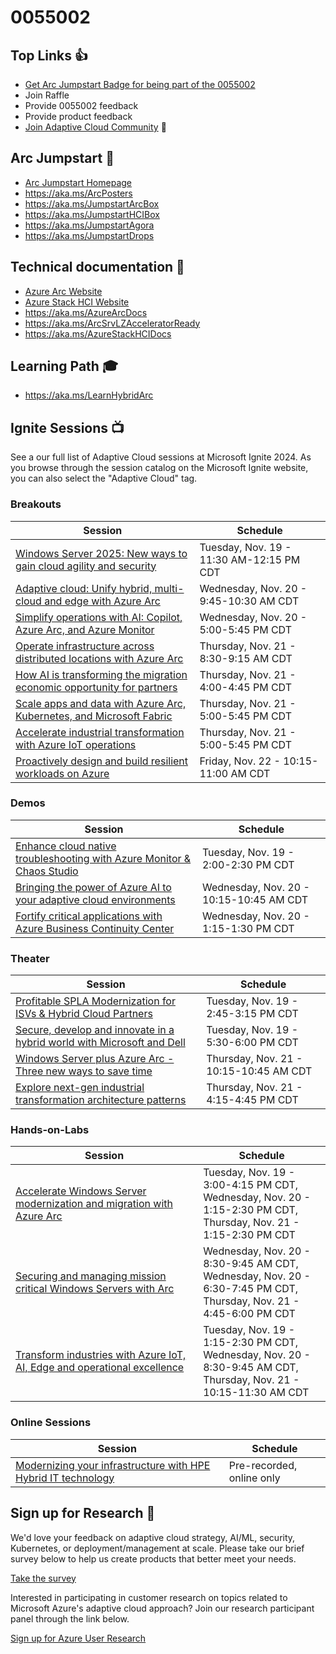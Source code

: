 # 0055002

## Top Links 👍
- [Get Arc Jumpstart Badge for being part of the 0055002](https://aka.ms/preday-badge)
- Join Raffle
- Provide 0055002 feedback
- Provide product feedback 
- [Join Adaptive Cloud Community](https://aka.ms/adaptivecloudcommunity) 👑


## Arc Jumpstart 🔋
- [Arc Jumpstart Homepage](https://aka.ms/AzureArcJumpstart)
- https://aka.ms/ArcPosters ​
- https://aka.ms/JumpstartArcBox ​ 
- https://aka.ms/JumpstartHCIBox ​ 
- https://aka.ms/JumpstartAgora
- https://aka.ms/JumpstartDrops ​

## Technical documentation 📄
- [Azure Arc Website](https://aka.ms/arc)
- [Azure Stack HCI Website](https://aka.ms/AzureStackHCI)
- https://aka.ms/AzureArcDocs
- https://aka.ms/ArcSrvLZAcceleratorReady
- https://aka.ms/AzureStackHCIDocs

## Learning Path 🎓
- https://aka.ms/LearnHybridArc

## Ignite Sessions 📺

See a our full list of Adaptive Cloud sessions at Microsoft Ignite 2024. As you browse through the session catalog on the Microsoft Ignite website, you can also select the "Adaptive Cloud" tag. 

### Breakouts

| **Session**                                                           | **Schedule**                             |
|------------------------------------------------------------------------|------------------------------------------|
| [Windows Server 2025: New ways to gain cloud agility and security](https://ignite.microsoft.com/sessions/BRK238?source=sessions)       | Tuesday, Nov. 19 - 11:30 AM-12:15 PM CDT |
| [Adaptive cloud: Unify hybrid, multi-cloud and edge with Azure Arc](https://ignite.microsoft.com/sessions/BRK235?source=sessions)      | Wednesday, Nov. 20 - 9:45-10:30 AM CDT   |
| [Simplify operations with AI: Copilot, Azure Arc, and Azure Monitor](https://ignite.microsoft.com/sessions/BRK219?source=sessions)     | Wednesday, Nov. 20 - 5:00-5:45 PM CDT    |
| [Operate infrastructure across distributed locations with Azure Arc](https://ignite.microsoft.com/sessions/BRK214?source=sessions)     | Thursday, Nov. 21 - 8:30-9:15 AM CDT     |
| [How AI is transforming the migration economic opportunity for partners](https://ignite.microsoft.com/sessions/BRK247?source=sessions) | Thursday, Nov. 21 - 4:00-4:45 PM CDT     |
| [Scale apps and data with Azure Arc, Kubernetes, and Microsoft Fabric](https://ignite.microsoft.com/sessions/BRK215?source=sessions)   | Thursday, Nov. 21 - 5:00-5:45 PM CDT     |
| [Accelerate industrial transformation with Azure IoT operations](https://ignite.microsoft.com/sessions/BRK262?source=sessions)         | Thursday, Nov. 21 - 5:00-5:45 PM CDT     |
| [Proactively design and build resilient workloads on Azure](https://ignite.microsoft.com/sessions/BRK241?source=sessions)              | Friday, Nov. 22 - 10:15-11:00 AM CDT     |

### Demos

| **Session**                                                            | **Schedule**                            |
|------------------------------------------------------------------------|-----------------------------------------|
| [Enhance cloud native troubleshooting with Azure Monitor & Chaos Studio](https://ignite.microsoft.com/sessions/THR623?source=sessions) | Tuesday, Nov. 19 - 2:00-2:30 PM CDT     |
| [Bringing the power of Azure AI to your adaptive cloud environments](https://ignite.microsoft.com/sessions/THR628?source=sessions)     | Wednesday, Nov. 20 - 10:15-10:45 AM CDT |
| [Fortify critical applications with Azure Business Continuity Center](https://ignite.microsoft.com/sessions/THR520?source=sessions)    | Wednesday, Nov. 20 - 1:15-1:30 PM CDT   |

### Theater

| **Session**                                                            | **Schedule**                           |
|------------------------------------------------------------------------|----------------------------------------|
| [Profitable SPLA Modernization for ISVs & Hybrid Cloud Partners](https://ignite.microsoft.com/sessions/THR676?source=/speakers/991f681d-0645-4ffb-bf2a-0f108c8a3d47)         | Tuesday, Nov. 19 - 2:45-3:15 PM CDT    |
| [Secure, develop and innovate in a hybrid world with Microsoft and Dell](https://ignite.microsoft.com/sessions/THR673?source=sessions) | Tuesday, Nov. 19 - 5:30-6:00 PM CDT    |
| [Windows Server plus Azure Arc - Three new ways to save time](https://ignite.microsoft.com/sessions/THR632?source=sessions)            | Thursday, Nov. 21 - 10:15-10:45 AM CDT |
| [Explore next-gen industrial transformation architecture patterns](https://ignite.microsoft.com/sessions/THR666?source=sessions)       | Thursday, Nov. 21 - 4:15-4:45 PM CDT   |

### Hands-on-Labs

| **Session**                                                              | **Schedule**                                                                                                        |
|--------------------------------------------------------------------------|---------------------------------------------------------------------------------------------------------------------|
| [Accelerate Windows Server modernization and migration with Azure Arc](https://ignite.microsoft.com/sessions/LAB427?source=sessions)     | Tuesday, Nov. 19 - 3:00-4:15 PM CDT,<br> Wednesday, Nov. 20 - 1:15-2:30 PM CDT,<br> Thursday, Nov. 21 - 1:15-2:30 PM CDT    |
| [Securing and managing mission critical Windows Servers with Arc](https://ignite.microsoft.com/sessions/LAB431)          | Wednesday, Nov. 20 - 8:30-9:45 AM CDT,<br> Wednesday, Nov. 20 - 6:30-7:45 PM CDT,<br> Thursday, Nov. 21 - 4:45-6:00 PM CDT  |
| [Transform industries with Azure IoT, AI, Edge and operational excellence](https://ignite.microsoft.com/sessions/LAB460?source=sessions) | Tuesday, Nov. 19 - 1:15-2:30 PM CDT,<br> Wednesday, Nov. 20 - 8:30-9:45 AM CDT,<br> Thursday, Nov. 21 - 10:15-11:30 AM CDT  |

### Online Sessions

| **Session**                                                   | **Schedule**              |
|---------------------------------------------------------------|---------------------------|
| [Modernizing your infrastructure with HPE Hybrid IT technology](https://ignite.microsoft.com/sessions/ODFP945?source=sessions) | Pre-recorded, online only |


## Sign up for Research 🧪

We'd love your feedback on adaptive cloud strategy, AI/ML, security, Kubernetes, or deployment/management at scale. Please take our brief survey below to help us create products that better meet your needs.

[Take the survey](https://aka.ms/ACX/Ignite24)

Interested in participating in customer research on topics related to Microsoft Azure's adaptive cloud approach? Join our research participant panel through the link below.

[Sign up for Azure User Research](https://ux.microsoft.com/panel/AzureHybrid)
